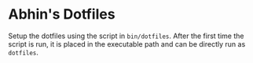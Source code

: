 # Abhin's Dotfiles

Setup the dotfiles using the script in `bin/dotfiles`. After the first time the script is run, it is
placed in the executable path and can be directly run as `dotfiles`.
